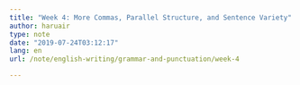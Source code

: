 ```yaml
---
title: "Week 4: More Commas, Parallel Structure, and Sentence Variety" 
author: haruair
type: note
date: "2019-07-24T03:12:17"
lang: en
url: /note/english-writing/grammar-and-punctuation/week-4

---
```

